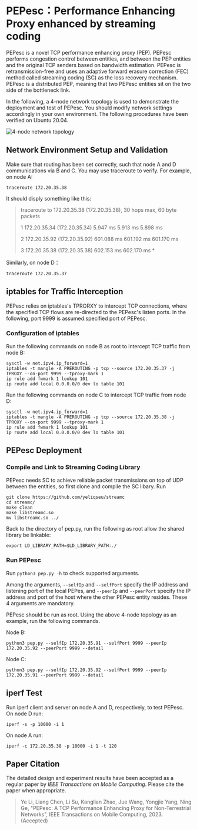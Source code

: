 # PEPesc：Performance Enhancing Proxy enhanced by streaming coding

PEPesc is a novel TCP performance enhancing proxy (PEP). PEPesc performs congestion control between entities, and between the PEP entities and the original TCP senders based on bandwidth estimation. PEPesc is retransmission-free and uses an adaptive forward erasure correction (FEC) method called streaming coding (SC) as the loss recovery mechanism. PEPesc is a distributed PEP, meaning that two PEPesc entities sit on the two side of the bottleneck link.

In the following, a 4-node network topology is used to demonstrate the deployment and test of PEPesc. You should modify network settings accordingly in your own environment. The following procedures have been verified on Ubuntu 20.04.

![4-node network topology](https://s2.loli.net/2022/08/20/PKbpVBHOykzQofg.jpg)

## Network Environment Setup and Validation
Make sure that routing has been set correctly, such that node A and D communications via B and C. You may use traceroute to verify. For example, on node A:

    traceroute 172.20.35.38

It should disply something like this:

> traceroute to 172.20.35.38 (172.20.35.38), 30 hops max, 60 byte packets
> 
>  1  172.20.35.34 (172.20.35.34)  5.947 ms  5.913 ms  5.898 ms
>  
>  2  172.20.35.92 (172.20.35.92)  601.088 ms  601.192 ms  601.170 ms
>  
>  3  172.20.35.38 (172.20.35.38)  602.153 ms  602.170 ms *

Similarly, on node D：

    traceroute 172.20.35.37

## iptables for Traffic Interception

PEPesc relies on iptables's TPRORXY to intercept TCP connections, where the specified TCP flows are re-directed to the PEPesc's listen ports. In the following, port 9999 is assumed.specified port of PEPesc. 

### Configuration of iptables

Run the following commands on node B as root to intercept TCP traffic from node B:

    sysctl -w net.ipv4.ip_forward=1
    iptables -t mangle -A PREROUTING -p tcp --source 172.20.35.37 -j TPROXY --on-port 9999 --tproxy-mark 1
    ip rule add fwmark 1 lookup 101
    ip route add local 0.0.0.0/0 dev lo table 101

Run the following commands on node C to intercept TCP traffic from node D:

    sysctl -w net.ipv4.ip_forward=1
    iptables -t mangle -A PREROUTING -p tcp --source 172.20.35.38 -j TPROXY --on-port 9999 --tproxy-mark 1
    ip rule add fwmark 1 lookup 101
    ip route add local 0.0.0.0/0 dev lo table 101

## PEPesc Deployment
### Compile and Link to Streaming Coding Library
PEPesc needs SC to achieve reliable packet transmissions on top of UDP between the entities, so first clone and compile the SC libary. Run

    git clone https://github.com/yeliqseu/streamc
    cd streamc/
    make clean
    make libstreamc.so
    mv libstreamc.so ../

Back to the directory of pep.py, run the following as root allow the shared library be linkable:

    export LD_LIBRARY_PATH=$LD_LIBRARY_PATH:./

### Run PEPesc

Run `python3 pep.py -h` to check supported arguments.

Among the arguments, `--selfIp` and `--selfPort` specify the IP address and listening port of the local PEPes, and `--peerIp` and `--peerPort` specify the IP address and port of the host where the other PEPesc entity resides. These 4 arguments are mandatory.

PEPesc should be run as root. Using the above 4-node topology as an example, run the following commands.

Node B:

    python3 pep.py --selfIp 172.20.35.91 --selfPort 9999 --peerIp 172.20.35.92 --peerPort 9999 --detail

Node C:

    python3 pep.py --selfIp 172.20.35.92 --selfPort 9999 --peerIp 172.20.35.91 --peerPort 9999 --detail

## iperf Test
Run iperf client and server on node A and D, respectively, to test PEPesc. On node D run:
```
iperf -s -p 10000 -i 1
```
On node A run:
```
iperf -c 172.20.35.38 -p 10000 -i 1 -t 120
```

## Paper Citation

The detailed design and experiment results have been accepted as a regular paper by _IEEE Transactions on Mobile Computing_. Please cite the paper when appropriate.

<blockquote>
Ye Li, Liang Chen, Li Su, Kanglian Zhao, Jue Wang, Yongjie Yang, Ning Ge, "PEPesc: A TCP Performance Enhancing Proxy for Non-Terrestrial Networks", IEEE Transactions on Mobile Computing, 2023. (Accepted)
</blockquote>